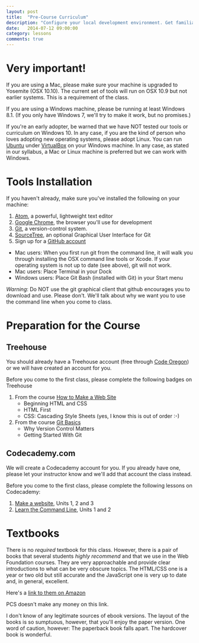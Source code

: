 ```yaml
---
layout: post
title:  "Pre-Course Curriculum"
description: "Configure your local development environment. Get familiar with the basics of HTML, CSS, and the command line."
date:   2014-07-12 09:00:00
category: lessons
comments: true
---
```


Very important!
===============

If you are using a Mac, please make sure your machine is upgraded to Yosemite (OSX 10.10). The current set of tools will run on OSX 10.9 but not earlier systems. This is a requirement of the class.

If you are using a Windows machine, please be running at least Windows 8.1. (If you only have Windows 7, we'll try to make it work, but no promises.)

If you're an early adopter, be warned that we have NOT tested our tools or curriculum on Windows 10.  In any case, if you are the kind of person who loves adopting new operating systems, please adopt Linux. You can run  [Ubuntu](http://www.ubuntu.com/desktop) under [VirtualBox](https://www.virtualbox.org/) on your Windows machine.  In any case, as stated in our syllabus, a Mac or Linux machine is preferred but we can work with Windows.


Tools Installation
===================

If you haven't already, make sure you've installed the following on your machine:

1. [Atom][atom], a powerful, lightweight text editor
2. [Google Chrome][chrome], the browser you'll use for development
4. [Git][git], a version-control system.
5. [SourceTree][sourcetree], an optional Graphical User Interface for Git
6. Sign up for a [GitHub account][github]

[atom]:https://atom.io/
[st3]: http://www.sublimetext.com/3
[chrome]: http://www.google.com/chrome/browser
[others]: http://developer.apple.com
[git]: http://git-scm.com/downloads
[sourcetree]: http://www.sourcetreeapp.com/download
[github]: http://github.com

* Mac users: When you first run git from the command line, it will walk you through installing the OSX command line tools or Xcode. If your operating system is not up to date (see above), git will not work.
* Mac users: Place Terminal in your Dock
* Windows users: Place Git Bash (installed with Git) in your Start menu

*Warning*: Do NOT use the git graphical client that github encourages you to download and use. Please don't. We'll talk about why we want you to use the command line when you come to class.

<!-- Setting up Terminal (Macs)


Copy and paste the following into Terminal:

{% highlight text %}
ln -s "/Applications/Sublime Text.app/Contents/SharedSupport/bin/subl" ~/usr/local/bin/subl
echo "export EDITOR='subl -w'" >> ~/.bash_profile
source ~/.bash_profile
{% endhighlight %}

The first line will allow you to open Sublime Text from the command line by issuing `subl`. The second will make ST your default command-line text editor. -->



Preparation for the Course
=========================

Treehouse
---------

You should already have a Treehouse account (free through [Code Oregon](http://www.codeoregon.org)) or we will have created an account for you.

Before you come to the first class, please complete the following badges on Treehouse

1. From the course [How to Make a Web Site](http://teamtreehouse.com/library/how-to-make-a-website)
    * Beginning HTML and CSS
    * HTML First
    * CSS: Cascading Style Sheets (yes, I know this is out of order :-)
4. From the course  [Git Basics](http://teamtreehouse.com/library/git-basics)
    * Why Version Control Matters
    * Getting Started With Git

Codecademy.com
--------------

We will create a Codecademy account for you. If you already have one, please let your instructor know and we'll add that account the class instead.

Before you come to the first class, please complete the following lessons on Codecademy:

1. [Make a website](https://www.codecademy.com/en/skills/make-a-website), Units 1, 2 and 3
2. [Learn the Command Line](https://www.codecademy.com/en/courses/learn-the-command-line), Units 1 and 2

Textbooks
=========

There is no *required* textbook for this class.  However, there is a pair of books that several students *highly recommend* and that we use in the Web Foundation courses. They are very approachable and provide clear introductions to what can be very obscure topics. The HTML/CSS one is a year or two old but still accurate and the JavaScript one is very up to date and, in general, excellent.

Here's a [link to them on Amazon](http://www.amazon.com/Web-Design-HTML-JavaScript-jQuery/dp/1119038634/ref=mt_hardcover?_encoding=UTF8&me=)

PCS doesn't make any money on this link.

I don't know of any legitimate sources of ebook versions. The layout of the books is so sumptuous, however, that you'll enjoy the paper version. One word of caution, however: The paperback book falls apart. The hardcover book is wonderful.

<!--
Prep work
==========
1. Possible: sections of [Dive Into HTML5](http://diveintohtml5.info) (est: 5 hrs)
2. Read [Learn to Code HTML & CSS](http://learn.shayhowe.com/html-css/) (est: 5 hours)

Pre-Course Assessment
======================

Before the first class meeting, complete the pre-course assessment. <br><br>

The assessment is meant primarily as a diagnostic to help the instructional staff see what areas we need to focus on during our in-person meetings.
-->
